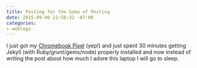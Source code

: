 ```yaml
---
title: Posting for the Sake of Posting
date: 2015-09-06 21:56:32 -07:00
categories:
- weblogs
---
```


I just got my [Chromebook Pixel](https://www.google.com/chromebook/pixel/) (yep!) and just spent 30 minutes getting Jekyll (with Ruby/grunt/gems/node) properly installed and now instead of writing the post about how much I adore this laptop I will go to sleep.

